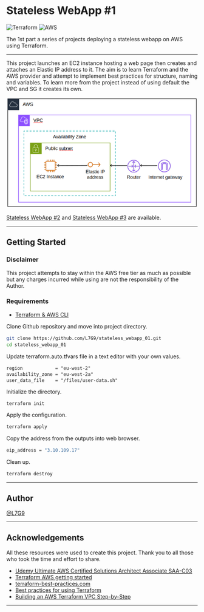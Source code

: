 # Stateless WebApp #1

![Terraform](https://img.shields.io/badge/terraform-%235835CC.svg?style=for-the-badge&logo=terraform&logoColor=white) ![AWS](https://img.shields.io/badge/AWS-%23FF9900.svg?style=for-the-badge&logo=amazon-aws&logoColor=white)

The 1st part a series of projects deploying a stateless webapp on AWS using Terraform.

---

This project launches an EC2 instance hosting a web page then creates and attaches an Elastic IP address to it. The aim is to learn Terraform and the AWS provider and attempt to implement best practices for structure, naming and variables. To learn more from the project instead of using default the VPC and SG it creates its own.

![AWS Structure Diagram](src/swa-1.png)

[Stateless WebApp #2](https://github.com/L7G9/stateless_webapp_02) and [Stateless WebApp #3](https://github.com/L7G9/stateless_webapp_03) are available.

---

## Getting Started

### Disclaimer
This project attempts to stay within the AWS free tier as much as possible but any charges incurred while using are not the responsibility of the Author.

### Requirements
- [Terraform & AWS CLI](https://developer.hashicorp.com/terraform/tutorials/aws-get-started/aws-build)

Clone Github repository and move into project directory.
```bash
git clone https://github.com/L7G9/stateless_webapp_01.git
cd stateless_webapp_01
```

Update terraform.auto.tfvars file in a text editor with your own values.
```
region            = "eu-west-2"
availability_zone = "eu-west-2a"
user_data_file    = "/files/user-data.sh"
```

Initialize the directory.
```bash
terraform init
```

Apply the configuration.
```bash
terraform apply
```

Copy the address from the outputs into web browser.
```bash
eip_address = "3.10.109.17"
```

Clean up.
```bash
terraform destroy
```

---

## Author
[@L7G9](https://www.github.com/L7G9)

---

## Acknowledgements
All these resources were used to create this project.  Thank you to all those who took the time and effort to share.
- [Udemy Ultimate AWS Certified Solutions Architect Associate SAA-C03](https://www.udemy.com/course/aws-certified-solutions-architect-associate-saa-c03/)
- [Terraform AWS getting started](https://developer.hashicorp.com/terraform/tutorials/aws-get-started/aws-build)
- [terraform-best-practices.com](https://www.terraform-best-practices.com/)
- [Best practices for using Terraform](https://cloud.google.com/docs/terraform/best-practices-for-terraform)
- [Building an AWS Terraform VPC Step-by-Step](https://adamtheautomator.com/terraform-vpc/)

---
